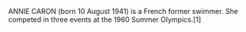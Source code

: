 ANNIE CARON (born 10 August 1941) is a French former swimmer. She competed in three events at the 1960 Summer Olympics.[1]
